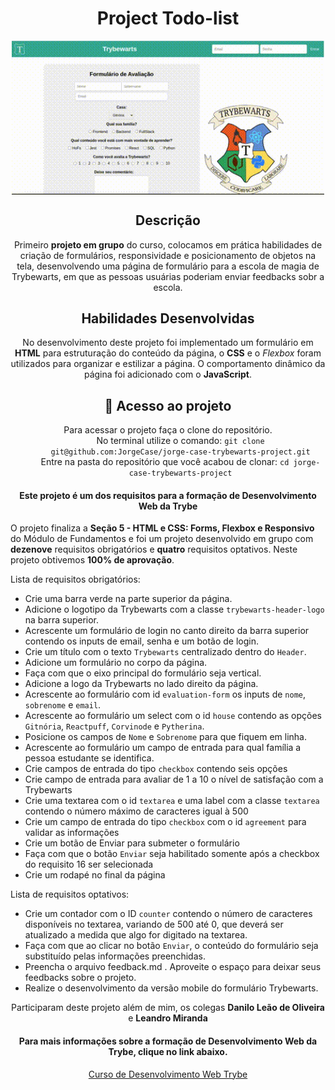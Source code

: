 <body>
  <h1 align="center">Project Todo-list</h1>
  <div align="center">
    <img src="trybewarts.gif" alt="Imagem da aplicação" align="center" width=500px>
  </div>
  <h2 align="center">Descrição</h2>
  <p align="center">Primeiro <b>projeto em grupo</b> do curso, colocamos em prática habilidades de criação de formulários, responsividade e posicionamento de objetos na tela, desenvolvendo uma página de formulário para a escola de magia de Trybewarts, em que as pessoas usuárias poderiam enviar feedbacks sobr a escola.</p>

  <h2 align="center">Habilidades Desenvolvidas</h2>
  <p align="center">No desenvolvimento deste projeto foi implementado um formulário em <b>HTML</b> para estruturação do conteúdo da página, o <b>CSS</b> e o <i>Flexbox</i> foram utilizados para organizar e estilizar a página. O comportamento dinâmico da página foi adicionado com o <b>JavaScript</b>.

  <h2 align="center">📁 Acesso ao projeto</h2>
  <div align="center">
    <dl>
        <dt>Para acessar o projeto faça o clone do repositório.</dt>
        <dd>No terminal utilize o comando: <code>git clone git@github.com:JorgeCase/jorge-case-trybewarts-project.git</code></dd>
        <dd>Entre na pasta do repositório que você acabou de clonar: <code>cd jorge-case-trybewarts-project</code></dd>
    </dl>
  </div>
  <h4 align="center">Este projeto é um dos requisitos para a formação de Desenvolvimento Web da Trybe</h4>
  <p>O projeto finaliza a <b>Seção 5 - HTML e CSS: Forms, Flexbox e Responsivo</b> do Módulo de Fundamentos e foi um projeto desenvolvido em grupo com <b>dezenove</b> requisitos obrigatórios e <b>quatro</b> requisitos optativos. Neste projeto obtivemos <b>100% de aprovação</b>.</p>
    <p>Lista de requisitos obrigatórios:</p>
  <ul>
    <li>Crie uma barra verde na parte superior da página.</li>
    <li>Adicione o logotipo da Trybewarts com a classe <code>trybewarts-header-logo</code> na barra superior.</li>
    <li>Acrescente um formulário de login no canto direito da barra superior contendo os inputs de email, senha e um botão de login.</li>
    <li>Crie um título com o texto <code>Trybewarts</code> centralizado dentro do <code>Header</code>.</li>
    <li>Adicione um formulário no corpo da página.</li>
    <li>Faça com que o eixo principal do formulário seja vertical.</li>
    <li>Adicione a logo da Trybewarts no lado direito da página.</li>
    <li>Acrescente ao formulário com id <code>evaluation-form</code> os inputs de <code>nome</code>, <code>sobrenome</code> e <code>email</code>.</li>
    <li>Acrescente ao formulário um select com o id <code>house</code> contendo as opções <code>Gitnória</code>, <code>Reactpuff</code>, <code>Corvinode</code> e <code>Pytherina</code>.</li>
    <li>Posicione os campos de <code>Nome</code> e <code>Sobrenome</code> para que fiquem em linha.</li>
    <li>Acrescente ao formulário um campo de entrada para qual família a pessoa estudante se identifica.</li>
    <li>Crie campos de entrada do tipo <code>checkbox</code> contendo seis opções</li>
    <li>Crie campo de entrada para avaliar de 1 a 10 o nível de satisfação com a Trybewarts</li>
    <li>Crie uma textarea com o id <code>textarea</code> e uma label com a classe <code>textarea</code> contendo o número máximo de caracteres igual à 500</li>
    <li>Crie um campo de entrada do tipo <code>checkbox</code> com o id <code>agreement</code> para validar as informações</li>
    <li>Crie um botão de Enviar para submeter o formulário</li>
    <li>Faça com que o botão <code>Enviar</code> seja habilitado somente após a checkbox do requisito 16 ser selecionada</li>
    <li>Crie um rodapé no final da página</li> 
  </ul>
  <p>Lista de requisitos optativos:</p>
  <ul>
    <li>Crie um contador com o ID <code>counter</code> contendo o número de caracteres disponíveis no textarea, variando de 500 até 0, que deverá ser atualizado a medida que algo for digitado na textarea.</li>
    <li>Faça com que ao clicar no botão <code>Enviar</code>, o conteúdo do formulário seja substituído pelas informações preenchidas.</li>
    <li>Preencha o arquivo feedback.md . Aproveite o espaço para deixar seus feedbacks sobre o projeto.</li>
    <li>Realize o desenvolvimento da versão mobile do formulário Trybewarts.</li>
  </ul>

  <div align="center">
    Participaram deste projeto além de mim, os colegas <b>Danilo Leão de Oliveira</b> e <b>Leandro Miranda</b>
  </div>

  <div align="center">
    <h4 align="center">Para mais informações sobre a formação de Desenvolvimento Web da Trybe, clique no link abaixo.</h4>
    <a href='https://www.betrybe.com/'>Curso de Desenvolvimento Web Trybe</a>
  </div>
</body>
